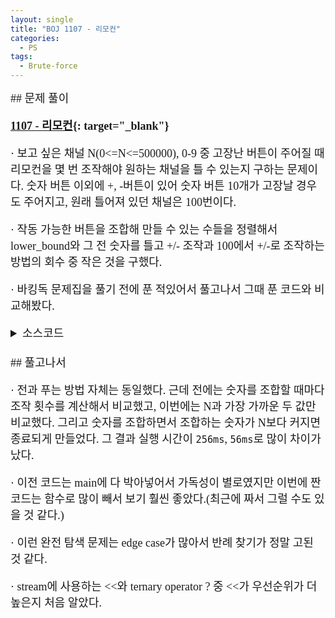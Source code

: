 ```yaml
---
layout: single
title: "BOJ 1107 - 리모컨"
categories:
  - PS
tags:
  - Brute-force
---
```


<div markdown="1" style="font-size:18px;font-family:Consolas, '맑은 고딕';">
## 문제 풀이

**[1107 - 리모컨](https://www.acmicpc.net/problem/1107){: target="_blank"}**

· 보고 싶은 채널 N(0<=N<=500000), 0-9 중 고장난 버튼이 주어질 때 리모컨을 몇 번 조작해야 원하는 채널을 틀 수 있는지 구하는 문제이다. 숫자 버튼 이외에 +, -버튼이 있어 숫자 버튼 10개가 고장날 경우도 주어지고, 원래 틀어져 있던 채널은 100번이다.

· 작동 가능한 버튼을 조합해 만들 수 있는 수들을 정렬해서 lower_bound와 그 전 숫자를 틀고 +/- 조작과 100에서 +/-로 조작하는 방법의 회수 중 작은 것을 구했다.

· 바킹독 문제집을 풀기 전에 푼 적있어서 풀고나서 그때 푼 코드와 비교해봤다.

<details>
<summary>소스코드</summary>
<div markdown="1" style="font-size:20px;font-family:'Consolas', 맑은 고딕;">
```cpp
#include<bits/stdc++.h>
using namespace std;
typedef vector<int> vi;

int getpow(int n, int p);
int getd(int p);
int chkvld(vi& p, int l);
int vtoi(vi& digits, vi& r);

int main()
{
	int n, b;
	cin>>n>>b;
	vi bb(b), r, v;
	for(int i=0;i<b;i++) cin>>bb[i];
	if(!bb.empty()) sort(bb.begin(), bb.end());
	b=0;
	for(int i=0;i<10;i++){
		if(b<bb.size() && i==bb[b]){
			b++;
			continue;
		}
		r.push_back(i);
	}
	if(r.empty()){
		cout<<abs(n-100);
		return 0;
	}
	int ndigit=getd(n);
	for(int i=1;i<ndigit+2;i++){
		vi digits(i, 0);
		//cout<<i<<endl;
		while(chkvld(digits, r.size())){
			v.push_back(vtoi(digits, r));
			digits[0]++;//0 : digit of 1
		}
		if(v.back()>n) break;
	}
	sort(v.begin(), v.end());
	v.erase(unique(v.begin(), v.end()), v.end());
	int lb=lower_bound(v.begin(), v.end(), n)-v.begin();
	if(v[lb]==n) cout<<((ndigit<abs(n-100))?ndigit:abs(n-100));
	else{
		int l=987654321, r, ans=abs(n-100);
		if(lb!=0) l=abs(v[lb-1]-n);
		l+=getd(v[lb-1]);
		r=abs(v[lb]-n);
		r+=getd(v[lb]);
		if(l>r) l=r;
		cout<<((l<ans)?l:ans);
	}
}

int getpow(int n, int p){
	int r=1;
	while(p--) r*=n;
	return r;
}

int getd(int p){
	int r=0;
	if(p==0) return 1;
	while(getpow(10, r)<=p) r++;
	return r;
}

int chkvld(vi& p, int l){
	for(int i=0;i<p.size()-1;i++){
		if(p[i]==l){
			p[i]=0;
			p[i+1]++;
		}
	}
	if(p.back()==l) return 0;
	else return 1;
}

int vtoi(vi& digits, vi& r){
	int res=0;
	for(int i=0;i<digits.size();i++) res+=r[digits[i]]*getpow(10, i);
	return res;
}
```
</div>
</details> 
<br>

<details>
<summary>전에 짰던 코드</summary>
<div markdown="1" style="font-size:20px;font-family:'Consolas', 맑은 고딕;">
```cpp
#include<iostream>
#include<cstdio>
#include<string>
#include<cmath>
#include<vector>
#include<algorithm>
using namespace std;

vector<int> m;
string s;
int calc(vector<int> indxs){
    int num=0;
    for(int i=0;i<indxs.size();i++){
        if(indxs[i]==-1) continue;
        num+=m[indxs[i]]*pow(10, indxs.size()-i-1);
    }
    return num;
}
int digits(int newnum){
    int i=1, cnt=0;
    if(newnum==0)
        return 1;
    for(i;i<=newnum;i*=10)
        cnt++;
    return cnt;
}
int main()
{
    int M, cnt, orgn=0;
    getline(cin, s);
    for(int i=0;i<s.length();i++)
        orgn+=(s.c_str()[i]-'0')*pow(10, s.length()-i-1);
    //orgn : N
    cnt=abs(orgn-100);//only by +/-
    scanf("%d", &M);
    for(int i=0;i<10;i++)
        m.push_back(i);
    for(int i=0;i<M;i++){
        int j;
        scanf("%d", &j);
        m.erase(find(m.begin(), m.end(), j));
    }
    //m : vector of possible number buttons
    if(m.size()==0){
        printf("%d", cnt);
        return 0;
    }
    
    int f=1;//search incompleted
    vector<int> indxs(6, -1), vcmp(6, m.size()-1);
    indxs[indxs.size()-1]=0;
    while(f){
        int newnum=calc(indxs), newcnt=abs(newnum-orgn)+digits(newnum);
        if(cnt>newcnt) cnt=newcnt;
        for(int i=indxs.size()-1;i>=0;i--){
            if(++indxs[i]==m.size()){
                indxs[i]=0;
                if(i==0)
                    f=0;
            }
            else break;
        }
    }
    printf("%d", cnt);
    return 0;
} 
```
</div>
</details> 
<br>
## 풀고나서  

· 전과 푸는 방법 자체는 동일했다. 근데 전에는 숫자를 조합할 때마다 조작 횟수를 계산해서 비교했고, 이번에는 N과 가장 가까운 두 값만 비교했다. 그리고 숫자를 조합하면서 조합하는 숫자가 N보다 커지면 종료되게 만들었다. 그 결과 실행 시간이 `256ms`, `56ms`로 많이 차이가 났다.

· 이전 코드는 main에 다 박아넣어서 가독성이 별로였지만 이번에 짠 코드는 함수로 많이 빼서 보기 훨씬 좋았다.(최근에 짜서 그럴 수도 있을 것 같다.)

· 이런 완전 탐색 문제는 edge case가 많아서 반례 찾기가 정말 고된 것 같다.

· stream에 사용하는 <<와 ternary operator ? 중 <<가 우선순위가 더 높은지 처음 알았다.
</div>